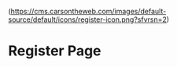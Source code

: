 (https://cms.carsontheweb.com/images/default-source/default/icons/register-icon.png?sfvrsn=2)
# Register Page
